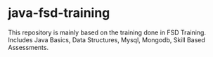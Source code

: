 # java-fsd-training
This repository is mainly based on the training done in FSD Training.
Includes Java Basics, Data Structures, Mysql, Mongodb, Skill Based Assessments.
